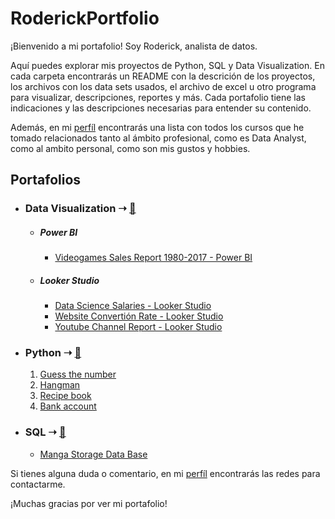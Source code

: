 # RoderickPortfolio

¡Bienvenido a mi portafolio! Soy Roderick, analista de datos.

Aquí puedes explorar mis proyectos de Python, SQL y Data Visualization. En cada carpeta encontrarás un README con la descrición de los proyectos, los archivos con los data sets usados, el archivo de excel u otro programa para visualizar, descripciones, reportes y más. Cada portafolio tiene las indicaciones y las descripciones necesarias para entender su contenido.

Además, en mi [perfíl](https://github.com/RoderickGamer) encontrarás una lista con todos los cursos que he tomado relacionados tanto al ámbito profesional, como es Data Analyst, como al ambito personal, como son mis gustos y hobbies.

## Portafolios

- ### Data Visualization ➝ [🔗](DataVizPortfolio)

  - ##### Power BI

    - [Videogames Sales Report 1980-2017 - Power BI](https://github.com/RoderickGamer/RoderickPortfolio/tree/9edb22428bc169081c90cf0e15ec90a2528fdbb3/DataVizPortfolio/Power%20BI/Reporte%20de%20Ventas%20de%20Videojuegos%201990-2017)

  - ##### Looker Studio

    - [Data Science Salaries - Looker Studio](https://github.com/RoderickGamer/RoderickPortfolio/blob/9edb22428bc169081c90cf0e15ec90a2528fdbb3/DataVizPortfolio/Looker%20Studio/Data%20Science%20Salaries.md)
    - [Website Convertión Rate - Looker Studio](https://github.com/RoderickGamer/RoderickPortfolio/blob/9edb22428bc169081c90cf0e15ec90a2528fdbb3/DataVizPortfolio/Looker%20Studio/Convertion%20Rate%20Looker%20Studio.md)
    - [Youtube Channel Report - Looker Studio](https://github.com/RoderickGamer/RoderickPortfolio/blob/9edb22428bc169081c90cf0e15ec90a2528fdbb3/DataVizPortfolio/Looker%20Studio/YouTube%20Channel%20Report.md)

- ### Python ➝ [🔗](https://github.com/RoderickGamer/RoderickPortfolio/tree/4c12b4499d4f1ed92970097427a6ca43a0e35241/PythonPortfolio)

  1. [Guess the number](https://github.com/RoderickGamer/RoderickPortfolio/tree/d0cebe28f30918c08f224e205a15013c4df065b1/PythonPortfolio/2_Hangman)
  2. [Hangman](https://github.com/RoderickGamer/RoderickPortfolio/tree/d0cebe28f30918c08f224e205a15013c4df065b1/PythonPortfolio/3_Recipe-Book)
  3. [Recipe book](https://github.com/RoderickGamer/RoderickPortfolio/tree/d0cebe28f30918c08f224e205a15013c4df065b1/PythonPortfolio/4_Bank-account)
  4. [Bank account](https://github.com/RoderickGamer/RoderickPortfolio/tree/c56486def8289dcda2aa6a11cf54a9c6a3955379/PythonPortfolio/4_Bank-account)

- ### SQL ➝ [🔗](https://github.com/RoderickGamer/RoderickPortfolio/tree/4c12b4499d4f1ed92970097427a6ca43a0e35241/SQLPortfolio)

  - [Manga Storage Data Base](https://github.com/RoderickGamer/RoderickPortfolio/tree/dd6f0eaf4453ba4f183a12c9cf1839f9d08e4e2d/SQLPortfolio/Manga_Storage)

Si tienes alguna duda o comentario, en mi [perfíl](https://github.com/RoderickGamer) encontrarás las redes para contactarme.

¡Muchas gracias por ver mi portafolio! 

